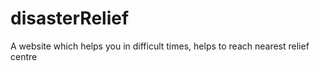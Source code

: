 # disasterRelief
A website which helps you in difficult times, helps to reach nearest relief centre
